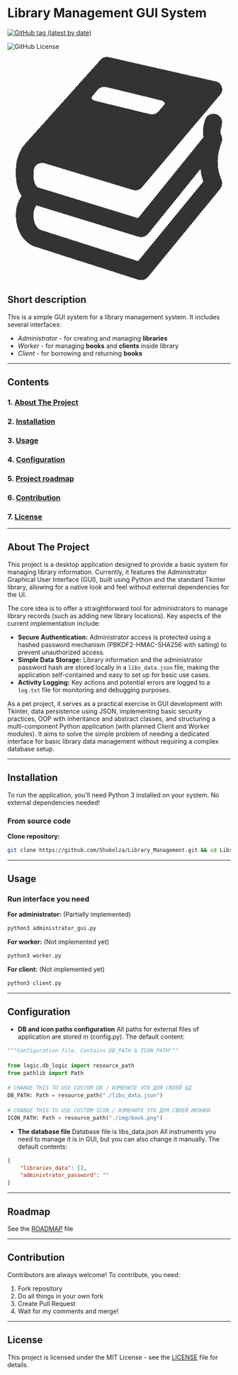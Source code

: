 # Library Management GUI System

[![GitHub tag (latest by date)](https://img.shields.io/github/v/tag/Shukolza/Library_Management?style=flat-square)](https://github.com/Shukolza/Library_Management/tags)

![GitHub License](https://img.shields.io/github/license/Shukolza/Library_Management)

![app logo](/img/book.png)

## Short description

This is a simple GUI system for a library management system. It includes several interfaces:

* *Administrator* - for creating and managing **libraries**
* *Worker* - for managing **books** and **clients** inside library
* *Client* - for borrowing and returning **books**

---

## Contents

### 1. [About The Project](#about-the-project)

### 2. [Installation](#installation)

### 3. [Usage](#usage)

### 4. [Configuration](#configuration)

### 5. [Project roadmap](#roadmap)

### 6. [Contribution](#contribution)

### 7. [License](#license)

---

## About The Project

This project is a desktop application designed to provide a basic system for managing library information. Currently, it features the Administrator Graphical User Interface (GUI), built using Python and the standard Tkinter library, allowing for a native look and feel without external dependencies for the UI.

The core idea is to offer a straightforward tool for administrators to manage library records (such as adding new library locations). Key aspects of the current implementation include:

* **Secure Authentication:** Administrator access is protected using a hashed password mechanism (PBKDF2-HMAC-SHA256 with salting) to prevent unauthorized access.
* **Simple Data Storage:** Library information and the administrator password hash are stored locally in a `libs_data.json` file, making the application self-contained and easy to set up for basic use cases.
* **Activity Logging:** Key actions and potential errors are logged to a `log.txt` file for monitoring and debugging purposes.

As a pet project, it serves as a practical exercise in GUI development with Tkinter, data persistence using JSON, implementing basic security practices, OOP with inheritance and abstract classes, and structuring a multi-component Python application (with planned Client and Worker modules). It aims to solve the simple problem of needing a dedicated interface for basic library data management without requiring a complex database setup.

---

## Installation

To run the application, you'll need Python 3 installed on your system. No external dependencies needed!

### From source code

**Clone repository:**

``` bash
git clone https://github.com/Shukolza/Library_Management.git && cd Library_Management
```

---

## Usage

### Run interface you need

**For administrator:** (Partially implemented)

``` bash
python3 administrator_gui.py
```

**For worker:** (Not implemented yet)

``` bash
python3 worker.py
```

**For client:** (Not implemented yet)

``` bash
python3 client.py
```

---

## Configuration

* **DB and icon paths configuration**
All paths for external files of application are stored in (config.py). The default content:

``` python
"""Configuration file. Contains DB_PATH & ICON_PATH"""

from logic.db_logic import resource_path
from pathlib import Path

# CHANGE THIS TO USE CUSTOM DB / ИЗМЕНИТЕ ЭТО ДЛЯ СВОЕЙ БД
DB_PATH: Path = resource_path("./libs_data.json")

# CHANGE THIS TO USE CUSTOM ICON / ИЗМЕНИТЕ ЭТО ДЛЯ СВОЕЙ ИКОНКИ
ICON_PATH: Path = resource_path("./img/book.png")

```

* **The database file**
Database file is libs_data.json
All instruments you need to manage it is in GUI, but you can also change it manually.
The default contents:

``` JSON
{
    "libraries_data": [],
    "administrator_password": ""
}
```

---

## Roadmap

See the [ROADMAP](ROADMAP.md) file

---

## Contribution

Contributors are always welcome! To contribute, you need:

1. Fork repository
2. Do all things in your own fork
3. Create Pull Request
4. Wait for my comments and merge!

---

## License

This project is licensed under the MIT License - see the [LICENSE](LICENSE) file for details.
